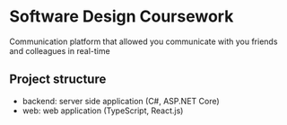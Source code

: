 # Software Design Coursework

Communication platform that allowed you communicate with you friends and colleagues in real-time

## Project structure

- backend: server side application (C#, ASP.NET Core)  
- web: web application (TypeScript, React.js)  
